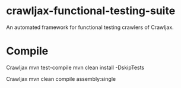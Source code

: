 crawljax-functional-testing-suite
=================================

An automated framework for functional testing crawlers of Crawljax.

Compile
=================================
Crawljax
mvn test-compile
mvn clean install -DskipTests

Crawljax
mvn clean compile assembly:single
